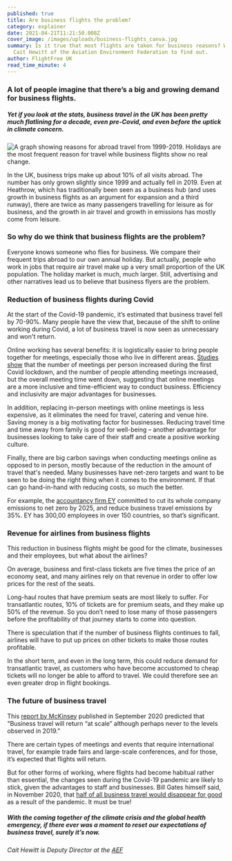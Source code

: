 ```yaml
---
published: true
title: Are business flights the problem?
category: explainer
date: 2021-04-21T11:21:50.008Z
cover_image: /images/uploads/business-flights_canva.jpg
summary: Is it true that most flights are taken for business reasons? We talk to
  Cait Hewitt of the Aviation Environment Federation to find out.
author: FlightFree UK
read_time_minute: 4
---
```

### A lot of people imagine that there’s a big and growing demand for business flights.

##### Yet if you look at the stats, business travel in the UK has been pretty much flatlining for a decade, even pre-Covid, and even before the uptick in climate concern.

![A graph showing reasons for abroad travel from 1999-2019. Holidays are the most frequent reason for travel while business flights show no real change.](/images/uploads/ons-travel-trends-chart.jpg)

In the UK, business trips make up about 10% of all visits abroad. The number has only grown slightly since 1999 and actually fell in 2019. Even at Heathrow, which has traditionally been seen as a business hub (and uses growth in business flights as an argument for expansion and a third runway), there are twice as many passengers travelling for leisure as for business, and the growth in air travel and growth in emissions has mostly come from leisure.

### So why do we think that business flights are the problem?

Everyone knows someone who flies for business. We compare their frequent trips abroad to our own annual holiday. But actually, people who work in jobs that require air travel make up a very small proportion of the UK population. The holiday market is much, much larger. Still, advertising and other narratives lead us to believe that business flyers are the problem.

### R﻿eduction of business flights during Covid

A﻿t the start of the Covid-19 pandemic, it’s estimated that business travel fell by 70-90%. Many people have the view that, because of the shift to online working during Covid, a lot of business travel is now seen as unnecessary and won't return.

O﻿nline working has several benefits: it is logistically easier to bring people together for meetings, especially those who live in different areas. [Studies show](https://www.statista.com/statistics/1234923/pre-and-post-covid-online-meetings/) that the number of meetings per person increased during the first Covid lockdown, and the number of people attending meetings increased, but the overall meeting time went down, suggesting that online meetings are a more inclusive and time-efficient way to conduct business. Efficiency and inclusivity are major advantages for businesses.

I﻿n addition, replacing in-person meetings with online meetings is less expensive, as it eliminates the need for travel, catering and venue hire. Saving money is a big motivating factor for businesses. Reducing travel time and time away from family is good for well-being – another advantage for businesses looking to take care of their staff and create a positive working culture.

F﻿inally, there are big carbon savings when conducting meetings online as opposed to in person, mostly because of the reduction in the amount of travel that's needed. Many businesses have net-zero targets and want to be seen to be doing the right thing when it comes to the environment. If that can go hand-in-hand with reducing costs, so much the better. 

For example, the [accountancy firm EY](https://www.ey.com/en_uk/news/2021/01/ey-announces-ambition-to-be-carbon-negative-in-2021) committed to cut its whole company emissions to net zero by 2025, and reduce business travel emissions by 35%.  EY has 300,00 employees in over 150 countries, so that’s significant. 

### R﻿evenue for airlines from business flights

This reduction in business flights might be good for the climate, businesses and their employees, but what about the airlines? 

On average, business and first-class tickets are five times the price of an economy seat, and many airlines rely on that revenue in order to offer low prices for the rest of the seats. 

Long-haul routes that have premium seats are most likely to suffer. For transatlantic routes, 10% of tickets are for premium seats, and they make up 50% of the revenue. So you don’t need to lose many of those passengers before the profitability of that journey starts to come into question. 

There is speculation that if the number of business flights continues to fall, airlines will have to put up prices on other tickets to make those routes profitable.

In the short term, and even in the long term, this could reduce demand for transatlantic travel, as customers who have become accustomed to cheap tickets will no longer be able to afford to travel. We could therefore see an even greater drop in flight bookings.

### The future of business travel

This [report by McKinsey](https://www.mckinsey.com/~/media/mckinsey/industries/travel%20transport%20and%20logistics/our%20insights/the%20travel%20industry%20turned%20upside%20down%20insights%20analysis%20and%20actions%20for%20travel%20executives/the-travel-industry-turned-upside-down-insights-analysis-and-actions-for-travel-executives.pdf) published in September 2020 predicted that "Business travel will return “at scale” although perhaps never to the levels observed in 2019."

T﻿here are certain types of meetings and events that require international travel, for example trade fairs and large-scale conferences, and for those, it’s expected that flights will return. 

B﻿ut for other forms of working, where flights had become habitual rather than essential, the changes seen during the Covid-19 pandemic are likely to stick, given the advantages to staff and businesses. Bill Gates himself said, in November 2020, that [half of all business travel would disappear for good](https://www.cnbc.com/2020/11/17/coronavirus-bill-gates-says-more-than-50percent-of-business-travel-will-disappear-long-term.html) as a result of the pandemic. It must be true!

##### With the coming together of the climate crisis and the global health emergency, if there ever was a moment to reset our expectations of business travel, surely it’s now.

*Cait Hewitt is Deputy Director at the [AEF](https://www.aef.org.uk/)*